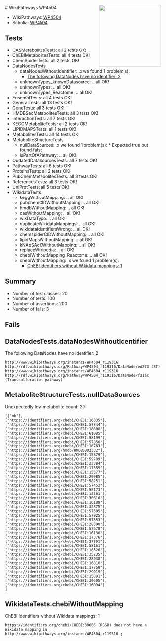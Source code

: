 <img style="float: right; width: 200px" src="https://upload.wikimedia.org/wikipedia/commons/thumb/8/83/Wplogo_with_text_500.png/640px-Wplogo_with_text_500.png" />
# WikiPathways WP4504

* WikiPathways: [WP4504](https://new.wikipathways.org/pathways/WP4504)
* Scholia: [WP4504](https://scholia.toolforge.org/wikipathways/WP4504)
## Tests
* CASMetabolitesTests: all 2 tests OK!
* ChEBIMetabolitesTests: all 4 tests OK!
* ChemSpiderTests: all 2 tests OK!
* DataNodesTests
    * dataNodesWithoutIdentifier: .x we found 1 problem(s):
        * [The following DataNodes have no identifier: 2](#d2d32fa1)
    * unknownTypes_knownDatasource: .. all OK!
    * unknownTypes: .. all OK!
    * unknownTypes_Reactome: .. all OK!
* EnsemblTests: all 4 tests OK!
* GeneralTests: all 13 tests OK!
* GeneTests: all 3 tests OK!
* HMDBSecMetabolitesTests: all 3 tests OK!
* InteractionTests: all 7 tests OK!
* KEGGMetaboliteTests: all 2 tests OK!
* LIPIDMAPSTests: all 1 tests OK!
* MetabolitesTests: all 14 tests OK!
* MetaboliteStructureTests
    * nullDataSources: .x we found 1 problem(s):
            * Expected true but found false
    * isPartOfAPathway: .. all OK!
* OudatedDataSourcesTests: all 7 tests OK!
* PathwayTests: all 6 tests OK!
* ProteinsTests: all 2 tests OK!
* PubChemMetabolitesTests: all 3 tests OK!
* ReferencesTests: all 3 tests OK!
* UniProtTests: all 5 tests OK!
* WikidataTests
    * keggWithoutMapping: .. all OK!
    * pubchemCIDWithoutMapping: .. all OK!
    * hmdbWithoutMapping: .. all OK!
    * casWithoutMapping: .. all OK!
    * wikDataTypo: .. all OK!
    * duplicateWikidataMappings: .. all OK!
    * wikidataIdentifiersWrong: .. all OK!
    * chemspiderCIDWithoutMapping: .. all OK!
    * lipidMapsWithoutMapping: .. all OK!
    * kNApSAcKWithoutMapping: .. all OK!
    * replaceWikipedia: .. all OK!
    * chebiWithoutMapping_Reactome: .. all OK!
    * chebiWithoutMapping: .x we found 1 problem(s):
        * [ChEBI identifiers without Wikidata mappings: 1](#a8d554cd)


## Summary

* Number of test classes: 20
* Number of tests: 100
* Number of assertions: 200
* Number of fails: 3

## Fails

<a name="d2d32fa1" />

## DataNodesTests.dataNodesWithoutIdentifier

The following DataNodes have no identifier: 2
```
http://www.wikipathways.org/instance/WP4504_r119316 http://rdf.wikipathways.org/Pathway/WP4504_r119316/DataNode/ed273 (ST)
http://www.wikipathways.org/instance/WP4504_r119316 http://rdf.wikipathways.org/Pathway/WP4504_r119316/DataNode/f21ac (Transsulfuration pathway)
```

<a name="919041d0" />

## MetaboliteStructureTests.nullDataSources

Unexpectedly low metabolite count: 39
```
[["mb"],
["https://identifiers.org/chebi/CHEBI:16335"],
["https://identifiers.org/chebi/CHEBI:57844"],
["https://identifiers.org/chebi/CHEBI:18608"],
["https://identifiers.org/chebi/CHEBI:61085"],
["https://identifiers.org/chebi/CHEBI:58199"],
["https://identifiers.org/chebi/CHEBI:57856"],
["https://identifiers.org/chebi/CHEBI:16763"],
["https://identifiers.org/hmdb/HMDB0002332"],
["https://identifiers.org/chebi/CHEBI:15379"],
["https://identifiers.org/chebi/CHEBI:59789"],
["https://identifiers.org/chebi/CHEBI:33384"],
["https://identifiers.org/chebi/CHEBI:17359"],
["https://identifiers.org/chebi/CHEBI:15377"],
["https://identifiers.org/chebi/CHEBI:29985"],
["https://identifiers.org/chebi/CHEBI:58251"],
["https://identifiers.org/chebi/CHEBI:57453"],
["https://identifiers.org/chebi/CHEBI:58173"],
["https://identifiers.org/chebi/CHEBI:15361"],
["https://identifiers.org/chebi/CHEBI:30616"],
["https://identifiers.org/chebi/CHEBI:16189"],
["https://identifiers.org/chebi/CHEBI:32875"],
["https://identifiers.org/chebi/CHEBI:57305"],
["https://identifiers.org/chebi/CHEBI:57925"],
["https://identifiers.org/chebi/CHEBI:57853"],
["https://identifiers.org/chebi/CHEBI:28300"],
["https://identifiers.org/chebi/CHEBI:57678"],
["https://identifiers.org/chebi/CHEBI:16136"],
["https://identifiers.org/chebi/CHEBI:17376"],
["https://identifiers.org/chebi/CHEBI:27891"],
["https://identifiers.org/chebi/CHEBI:58161"],
["https://identifiers.org/chebi/CHEBI:16526"],
["https://identifiers.org/chebi/CHEBI:35235"],
["https://identifiers.org/chebi/CHEBI:28938"],
["https://identifiers.org/chebi/CHEBI:16810"],
["https://identifiers.org/chebi/CHEBI:17750"],
["https://identifiers.org/chebi/CHEBI:29919"],
["https://identifiers.org/chebi/CHEBI:15891"],
["https://identifiers.org/chebi/CHEBI:30605"],
["https://identifiers.org/chebi/CHEBI:16094"]
]
```

<a name="a8d554cd" />

## WikidataTests.chebiWithoutMapping

ChEBI identifiers without Wikidata mappings: 1
```
https://identifiers.org/chebi/CHEBI:30605 (RSSH) does not have a Wikidata mapping in http://www.wikipathways.org/instance/WP4504_r119316 ; 
```

